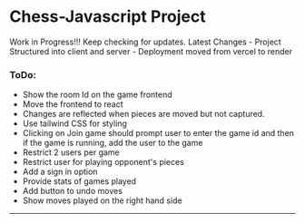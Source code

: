 ﻿# Chess-Javascript Project
Work in Progress!!!
Keep checking for updates.
Latest Changes
    - Project Structured into client and server
    - Deployment moved from vercel to render


### ToDo:
- Show the room Id on the game frontend
- Move the frontend to react
- Changes are reflected when pieces are moved but not captured. 
- Use tailwind CSS for styling
- Clicking on Join game should prompt user to enter the game id and then if the game is running, add the user to the game
- Restrict 2 users per game
- Restrict user for playing opponent's pieces
- Add a sign in option
- Provide stats of games played
- Add button to undo moves 
- Show moves played on the right hand side

___


